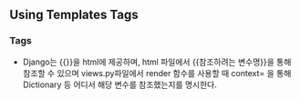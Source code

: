 ## Using Templates Tags
### Tags
- Django는 {{}}을 html에 제공하며, html 파일에서 {{참조하려는 변수명}}을 통해 참조할 수 있으며 views.py파일에서
render 함수를 사용할 때 context= 을 통해 Dictionary 등 어디서 해당 변수를 참조했는지를 명시한다.
